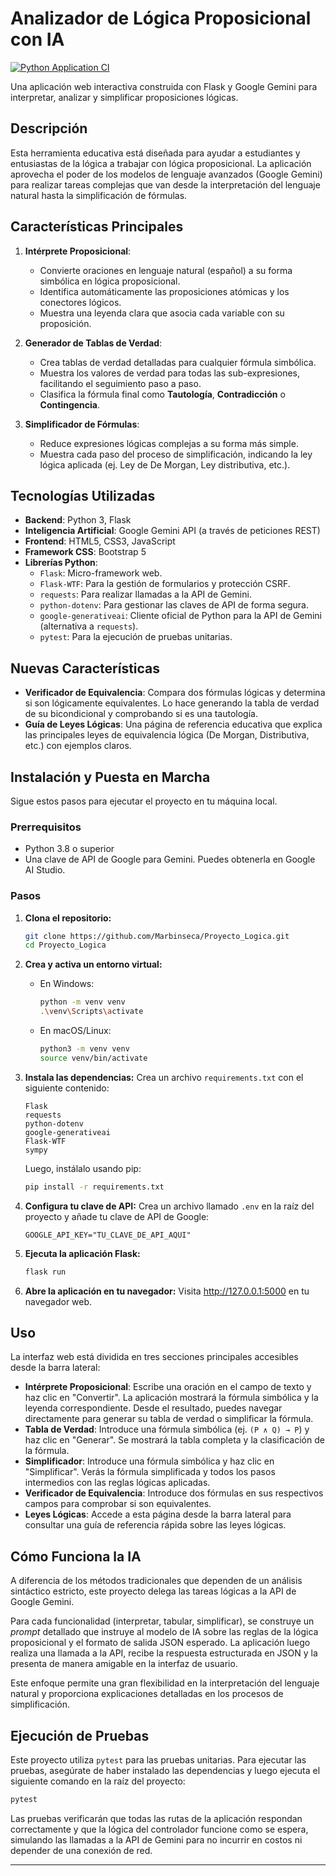 # Analizador de Lógica Proposicional con IA

[![Python Application CI](https://github.com/Marbinseca/Proyecto_Logica/actions/workflows/ci.yml/badge.svg)](https://github.com/Marbinseca/Proyecto_Logica/actions/workflows/ci.yml)

Una aplicación web interactiva construida con Flask y Google Gemini para interpretar, analizar y simplificar proposiciones lógicas.

 <!-- Reemplaza con una captura de pantalla real -->

## Descripción

Esta herramienta educativa está diseñada para ayudar a estudiantes y entusiastas de la lógica a trabajar con lógica proposicional. La aplicación aprovecha el poder de los modelos de lenguaje avanzados (Google Gemini) para realizar tareas complejas que van desde la interpretación del lenguaje natural hasta la simplificación de fórmulas.

## Características Principales

1.  **Intérprete Proposicional**:
    -   Convierte oraciones en lenguaje natural (español) a su forma simbólica en lógica proposicional.
    -   Identifica automáticamente las proposiciones atómicas y los conectores lógicos.
    -   Muestra una leyenda clara que asocia cada variable con su proposición.

2.  **Generador de Tablas de Verdad**:
    -   Crea tablas de verdad detalladas para cualquier fórmula simbólica.
    -   Muestra los valores de verdad para todas las sub-expresiones, facilitando el seguimiento paso a paso.
    -   Clasifica la fórmula final como **Tautología**, **Contradicción** o **Contingencia**.

3.  **Simplificador de Fórmulas**:
    -   Reduce expresiones lógicas complejas a su forma más simple.
    -   Muestra cada paso del proceso de simplificación, indicando la ley lógica aplicada (ej. Ley de De Morgan, Ley distributiva, etc.).

## Tecnologías Utilizadas
-   **Backend**: Python 3, Flask
-   **Inteligencia Artificial**: Google Gemini API (a través de peticiones REST)
-   **Frontend**: HTML5, CSS3, JavaScript
-   **Framework CSS**: Bootstrap 5
-   **Librerías Python**:
    -   `Flask`: Micro-framework web.
    -   `Flask-WTF`: Para la gestión de formularios y protección CSRF.
    -   `requests`: Para realizar llamadas a la API de Gemini.
    -   `python-dotenv`: Para gestionar las claves de API de forma segura.
    -   `google-generativeai`: Cliente oficial de Python para la API de Gemini (alternativa a `requests`).
    -   `pytest`: Para la ejecución de pruebas unitarias.

## Nuevas Características

-   **Verificador de Equivalencia**: Compara dos fórmulas lógicas y determina si son lógicamente equivalentes. Lo hace generando la tabla de verdad de su bicondicional y comprobando si es una tautología.
-   **Guía de Leyes Lógicas**: Una página de referencia educativa que explica las principales leyes de equivalencia lógica (De Morgan, Distributiva, etc.) con ejemplos claros.

## Instalación y Puesta en Marcha

Sigue estos pasos para ejecutar el proyecto en tu máquina local.

### Prerrequisitos

-   Python 3.8 o superior
-   Una clave de API de Google para Gemini. Puedes obtenerla en Google AI Studio.

### Pasos

1.  **Clona el repositorio:**
    ```bash
    git clone https://github.com/Marbinseca/Proyecto_Logica.git
    cd Proyecto_Logica
    ```

2.  **Crea y activa un entorno virtual:**
    -   En Windows:
        ```bash
        python -m venv venv
        .\venv\Scripts\activate
        ```
    -   En macOS/Linux:
        ```bash
        python3 -m venv venv
        source venv/bin/activate
        ```

3.  **Instala las dependencias:**
    Crea un archivo `requirements.txt` con el siguiente contenido:
    ```
    Flask
    requests
    python-dotenv
    google-generativeai
    Flask-WTF
    sympy
    ```
    Luego, instálalo usando pip:
    ```bash
    pip install -r requirements.txt
    ```

4.  **Configura tu clave de API:**
    Crea un archivo llamado `.env` en la raíz del proyecto y añade tu clave de API de Google:
    ```
    GOOGLE_API_KEY="TU_CLAVE_DE_API_AQUI"
    ```

5.  **Ejecuta la aplicación Flask:**
    ```bash
    flask run
    ```

6.  **Abre la aplicación en tu navegador:**
    Visita http://127.0.0.1:5000 en tu navegador web.

## Uso

La interfaz web está dividida en tres secciones principales accesibles desde la barra lateral:

-   **Intérprete Proposicional**: Escribe una oración en el campo de texto y haz clic en "Convertir". La aplicación mostrará la fórmula simbólica y la leyenda correspondiente. Desde el resultado, puedes navegar directamente para generar su tabla de verdad o simplificar la fórmula.
-   **Tabla de Verdad**: Introduce una fórmula simbólica (ej. `(P ∧ Q) → P`) y haz clic en "Generar". Se mostrará la tabla completa y la clasificación de la fórmula.
-   **Simplificador**: Introduce una fórmula simbólica y haz clic en "Simplificar". Verás la fórmula simplificada y todos los pasos intermedios con las reglas lógicas aplicadas.
-   **Verificador de Equivalencia**: Introduce dos fórmulas en sus respectivos campos para comprobar si son equivalentes.
-   **Leyes Lógicas**: Accede a esta página desde la barra lateral para consultar una guía de referencia rápida sobre las leyes lógicas.

## Cómo Funciona la IA

A diferencia de los métodos tradicionales que dependen de un análisis sintáctico estricto, este proyecto delega las tareas lógicas a la API de Google Gemini.

Para cada funcionalidad (interpretar, tabular, simplificar), se construye un *prompt* detallado que instruye al modelo de IA sobre las reglas de la lógica proposicional y el formato de salida JSON esperado. La aplicación luego realiza una llamada a la API, recibe la respuesta estructurada en JSON y la presenta de manera amigable en la interfaz de usuario.

Este enfoque permite una gran flexibilidad en la interpretación del lenguaje natural y proporciona explicaciones detalladas en los procesos de simplificación.

## Ejecución de Pruebas

Este proyecto utiliza `pytest` para las pruebas unitarias. Para ejecutar las pruebas, asegúrate de haber instalado las dependencias y luego ejecuta el siguiente comando en la raíz del proyecto:

```bash
pytest
```

Las pruebas verificarán que todas las rutas de la aplicación respondan correctamente y que la lógica del controlador funcione como se espera, simulando las llamadas a la API de Gemini para no incurrir en costos ni depender de una conexión de red.


---